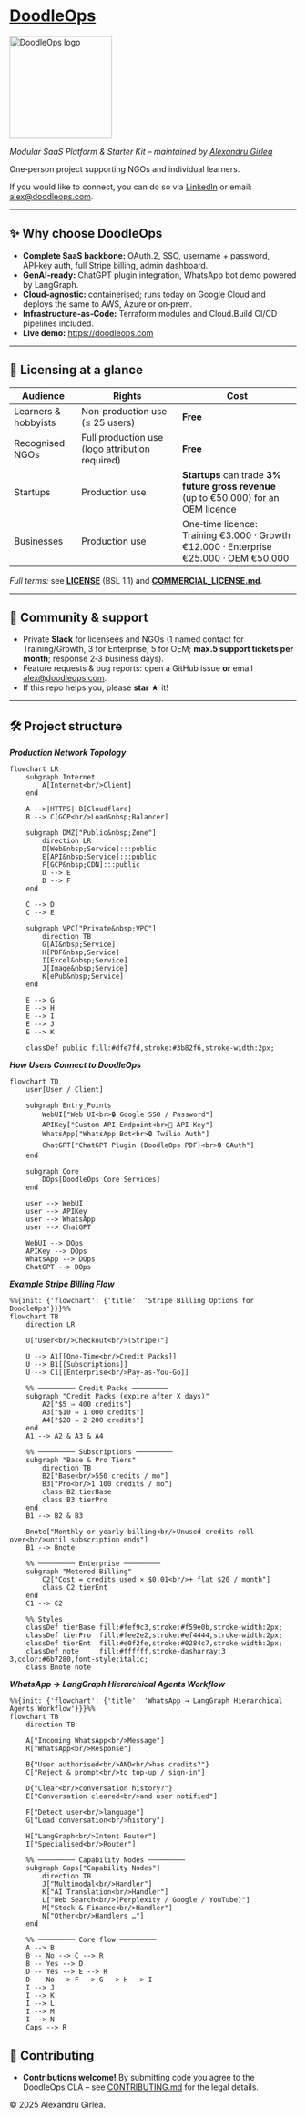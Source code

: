 # [DoodleOps](https://doodleops.com)

<img src="app_web/static/logo.png" alt="DoodleOps logo" width="180">

*Modular SaaS Platform & Starter Kit – maintained by [Alexandru Girlea](https://github.com/AlexandruGirlea)*

One‑person project supporting NGOs and individual learners.

If you would like to connect, you can do so via [LinkedIn](https://www.linkedin.com/in/alexandru-girlea/) or email: [alex@doodleops.com](mailto:alex@doodleops.com).

---

## ✨ Why choose DoodleOps

* **Complete SaaS backbone:** OAuth.2, SSO, username + password, API‑key auth, full Stripe billing, admin dashboard.  
* **GenAI‑ready:** ChatGPT plugin integration, WhatsApp bot demo powered by LangGraph.  
* **Cloud‑agnostic:** containerised; runs today on Google Cloud and deploys the same to AWS, Azure or on‑prem.  
* **Infrastructure‑as‑Code:** Terraform modules and Cloud.Build CI/CD pipelines included. 
* **Live demo:** <https://doodleops.com>
---

## 💼 Licensing at a glance

| Audience             | Rights                                          | Cost                                                                                   |
|----------------------|-------------------------------------------------|----------------------------------------------------------------------------------------|
| Learners & hobbyists | Non‑production use (≤ 25 users)                 | **Free**                                                                               |
| Recognised NGOs      | Full production use (logo attribution required) | **Free**                                                                               |
| Startups             | Production use                                  | **Startups** can trade **3% future gross revenue** (up to €50.000) for an OEM licence  |
| Businesses           | Production use                                  | One‑time licence: Training €3.000 · Growth €12.000 · Enterprise €25.000 · OEM €50.000  |

*Full terms:* see [**LICENSE**](LICENSE.md) (BSL 1.1) and [**COMMERCIAL_LICENSE.md**](COMMERCIAL_LICENSE.md).

---

## 🤝 Community & support

* Private **Slack** for licensees and NGOs (1 named contact for Training/Growth, 3 for Enterprise, 5 for OEM; **max.5 support tickets per month**; response 2‑3 business days).  
* Feature requests & bug reports: open a GitHub issue **or** email [alex@doodleops.com](mailto:alex@doodleops.com).  
* If this repo helps you, please **star ★** it!

---

## 🛠️ Project structure

***Production Network Topology***

```mermaid
flowchart LR
    subgraph Internet
        A[Internet<br/>Client]
    end

    A -->|HTTPS| B[Cloudflare]
    B --> C[GCP<br/>Load&nbsp;Balancer]

    subgraph DMZ["Public&nbsp;Zone"]
        direction LR
        D[Web&nbsp;Service]:::public
        E[API&nbsp;Service]:::public
        F[GCP&nbsp;CDN]:::public
        D --> E
        D --> F
    end

    C --> D
    C --> E

    subgraph VPC["Private&nbsp;VPC"]
        direction TB
        G[AI&nbsp;Service]
        H[PDF&nbsp;Service]
        I[Excel&nbsp;Service]
        J[Image&nbsp;Service]
        K[ePub&nbsp;Service]
    end

    E --> G
    E --> H
    E --> I
    E --> J
    E --> K

    classDef public fill:#dfe7fd,stroke:#3b82f6,stroke-width:2px;
```
***How Users Connect to DoodleOps***
```mermaid
flowchart TD
    user[User / Client]

    subgraph Entry_Points
        WebUI["Web UI<br>🔒 Google SSO / Password"]
        APIKey["Custom API Endpoint<br>🔑 API Key"]
        WhatsApp["WhatsApp Bot<br>🔒 Twilio Auth"]
        ChatGPT["ChatGPT Plugin (DoodleOps PDF)<br>🔒 OAuth"]
    end

    subgraph Core
        DOps[DoodleOps Core Services]
    end

    user --> WebUI
    user --> APIKey
    user --> WhatsApp
    user --> ChatGPT

    WebUI --> DOps
    APIKey --> DOps
    WhatsApp --> DOps
    ChatGPT --> DOps
```

***Example Stripe Billing Flow***
```mermaid
%%{init: {'flowchart': {'title': 'Stripe Billing Options for DoodleOps'}}}%%
flowchart TB
    direction LR

    U["User<br/>Checkout<br/>(Stripe)"]

    U --> A1[[One-Time<br/>Credit Packs]]
    U --> B1[[Subscriptions]]
    U --> C1[[Enterprise<br/>Pay-as-You-Go]]

    %% ───────── Credit Packs ─────────
    subgraph "Credit Packs (expire after X days)"
        A2["$5 ⇒ 400 credits"]
        A3["$10 ⇒ 1 000 credits"]
        A4["$20 ⇒ 2 200 credits"]
    end
    A1 --> A2 & A3 & A4

    %% ───────── Subscriptions ─────────
    subgraph "Base & Pro Tiers"
        direction TB
        B2["Base<br/>550 credits / mo"]
        B3["Pro<br/>1 100 credits / mo"]
        class B2 tierBase
        class B3 tierPro
    end
    B1 --> B2 & B3

    Bnote["Monthly or yearly billing<br/>Unused credits roll over<br/>until subscription ends"]
    B1 --> Bnote

    %% ───────── Enterprise ─────────
    subgraph "Metered Billing"
        C2["Cost = credits_used × $0.01<br/>+ flat $20 / month"]
        class C2 tierEnt
    end
    C1 --> C2

    %% Styles
    classDef tierBase fill:#fef9c3,stroke:#f59e0b,stroke-width:2px;
    classDef tierPro  fill:#fee2e2,stroke:#ef4444,stroke-width:2px;
    classDef tierEnt  fill:#e0f2fe,stroke:#0284c7,stroke-width:2px;
    classDef note     fill:#ffffff,stroke-dasharray:3 3,color:#6b7280,font-style:italic;
    class Bnote note
```
***WhatsApp → LangGraph Hierarchical Agents Workflow***
```mermaid
%%{init: {'flowchart': {'title': 'WhatsApp → LangGraph Hierarchical Agents Workflow'}}}%%
flowchart TB
    direction TB

    A["Incoming WhatsApp<br/>Message"]
    R["WhatsApp<br/>Response"]

    B{"User authorised<br/>AND<br/>has credits?"}
    C["Reject & prompt<br/>to top-up / sign-in"]

    D{"Clear<br/>conversation history?"}
    E["Conversation cleared<br/>and user notified"]

    F["Detect user<br/>language"]
    G["Load conversation<br/>history"]

    H["LangGraph<br/>Intent Router"]
    I["Specialised<br/>Router"]

    %% ───────── Capability Nodes ─────────
    subgraph Caps["Capability Nodes"]
        direction TB
        J["Multimodal<br/>Handler"]
        K["AI Translation<br/>Handler"]
        L["Web Search<br/>(Perplexity / Google / YouTube)"]
        M["Stock & Finance<br/>Handler"]
        N["Other<br/>Handlers …"]
    end

    %% ───────── Core flow ─────────
    A --> B
    B -- No --> C --> R
    B -- Yes --> D
    D -- Yes --> E --> R
    D -- No --> F --> G --> H --> I
    I --> J
    I --> K
    I --> L
    I --> M
    I --> N
    Caps --> R
```

## 👐 Contributing
* **Contributions welcome!** By submitting code you agree to the DoodleOps CLA
  – see [CONTRIBUTING.md](CONTRIBUTING.md) for the legal details.

© 2025 Alexandru Girlea.
